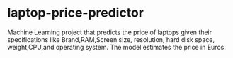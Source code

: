 # laptop-price-predictor
Machine Learning project that predicts the price of laptops given their specifications like Brand,RAM,Screen size, resolution, hard disk space, weight,CPU,and operating system.
The model estimates the price in Euros.

